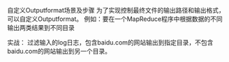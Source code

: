 自定义Outputformat场景及步骤
为了实现控制最终文件的输出路径和输出格式，可以自定义Outputformat。
例如：要在一个MapReduce程序中根据数据的不同输出两类结果到不同目录

实战：
过滤输入的log日志，包含baidu.com的网站输出到指定目录，不包含baidu.com的网站输出到另一个目录。
